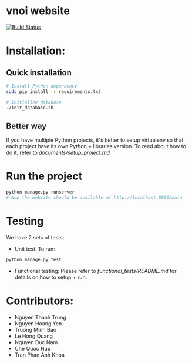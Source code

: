 # vnoi website
[![Build Status](https://travis-ci.org/VNOI-Admin/vnoiwebsite.svg?branch=master)](https://travis-ci.org/VNOI-Admin/vnoiwebsite)

# Installation:

## Quick installation
```bash
# Install Python dependency
sudo pip install -r requirements.txt

# Initialize database
./init_database.sh
```

## Better way
If you have multiple Python projects, it's better to setup virtualenv so that each project have its own Python + libraries version. To read about how to do it, refer to *documents/setup_project.md*

# Run the project
```bash
python manage.py runserver
# Now the website should be available at http://localhost:8000/main
```

# Testing
We have 2 sets of tests:
- Unit test. To run:
```bash
python manage.py test
```
- Functional testing: Please refer to *functional_tests/README.md* for details on how to setup + run.

# Contributors:

- Nguyen Thanh Trung
- Nguyen Hoang Yen
- Truong Minh Bao
- Le Hong Quang
- Nguyen Duc Nam
- Che Quoc Huu
- Tran Phan Anh Khoa
